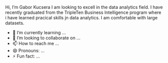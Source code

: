 Hi, I’m Gabor Kucsera
I am looking to excell in the data analytics field. I have recently graduated from the TripleTen Business Intelligence program where i have learned pracical skills jn data analytics. I am comfortable with large datasets. 
- 🌱 I’m currently learning ...
- 💞️ I’m looking to collaborate on ...
- 📫 How to reach me ...
- 😄 Pronouns: ...
- ⚡ Fun fact: ...

<!---
T2i2RhWiqPc/T2i2RhWiqPc is a ✨ special ✨ repository because its `README.md` (this file) appears on your GitHub profile.
You can click the Preview link to take a look at your changes.
--->
